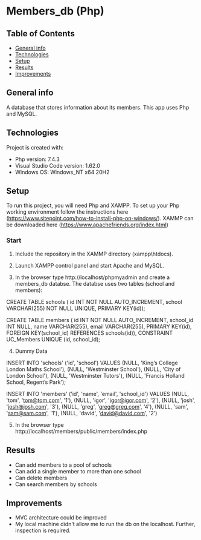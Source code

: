 # Members_db (Php)

## Table of Contents
* [General info](#general-info)
* [Technologies](#technologies)
* [Setup](#setup)
* [Results](#results)
* [Improvements](#improvements)

## General info
A database that stores information about its members. This app uses Php and MySQL.

## Technologies
Project is created with:
* Php version: 7.4.3
* Visual Studio Code version: 1.62.0
* Windows OS: Windows_NT x64 20H2

## Setup 
To run this project, you will need Php and XAMPP. To set up your Php working environment follow the instructions here (https://www.sitepoint.com/how-to-install-php-on-windows/). XAMMP can be downloaded here (https://www.apachefriends.org/index.html)

### Start
1. Include the repository in the XAMMP directory (xampp\htdocs). 

2. Launch XAMPP control panel and start Apache and MySQL.

3. In the browser type http://localhost/phpmyadmin and create a members_db databse. The databse uses two tables (school and members):

CREATE TABLE schools ( id INT NOT NULL AUTO_INCREMENT, school VARCHAR(255) NOT NULL UNIQUE, PRIMARY KEY(id));

CREATE TABLE members ( id INT NOT NULL AUTO_INCREMENT, school_id INT NULL, name VARCHAR(255), email VARCHAR(255), PRIMARY KEY(id), FOREIGN KEY(school_id) REFERENCES schools(id)), CONSTRAINT UC_Members UNIQUE (id, school_id);

4. Dummy Data

INSERT INTO 'schools' ('id', 'school') VALUES (NULL, 'King’s College London Maths School'), (NULL, 'Westminster School'), (NULL, 'City of London School'), (NULL, 'Westminster Tutors'), (NULL, 'Francis Holland School, Regent’s Park');

INSERT INTO 'members' ('id', 'name', 'email', 'school_id') VALUES (NULL, 'tom', 'tom@tom.com', '1'), (NULL, 'igor', 'igor@igor.com', '2'), (NULL, 'josh', 'josh@josh.com', '3'), (NULL, 'greg', 'greg@greg.com', '4'), (NULL, 'sam', 'sam@sam.com', '1'), (NULL, 'david', 'david@david.com', '2')
  
5. In the browser type http://localhost/members/public/members/index.php

## Results 

* Can add members to a pool of schools 
* Can add a single member to more than one school 
* Can delete members
* Can search members by schools 

## Improvements
* MVC architecture could be improved 
* My local machine didn't allow me to run the db on the localhost. Further, inspection is required. 
